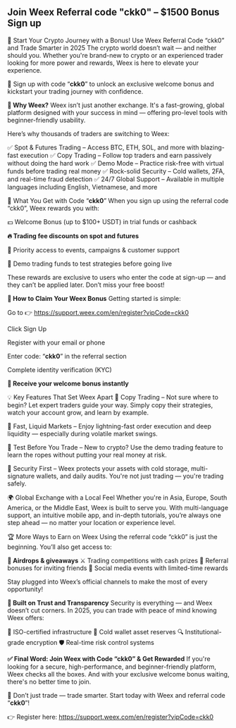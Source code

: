 ## Join Weex Referral code "ckk0" – $1500 Bonus Sign up
🚀 Start Your Crypto Journey with a Bonus! Use Weex Referral Code “ckk0” and Trade Smarter in 2025
The crypto world doesn’t wait — and neither should you. Whether you're brand-new to crypto or an experienced trader looking for more power and rewards, Weex is here to elevate your experience.

🎁 Sign up with code “**ckk0**” to unlock an exclusive welcome bonus and kickstart your trading journey with confidence.

**🌟 Why Weex?**
Weex isn’t just another exchange. It's a fast-growing, global platform designed with your success in mind — offering pro-level tools with beginner-friendly usability.

Here’s why thousands of traders are switching to Weex:

✅ Spot & Futures Trading – Access BTC, ETH, SOL, and more with blazing-fast execution
✅ Copy Trading – Follow top traders and earn passively without doing the hard work
✅ Demo Mode – Practice risk-free with virtual funds before trading real money
✅ Rock-solid Security – Cold wallets, 2FA, and real-time fraud detection
✅ 24/7 Global Support – Available in multiple languages including English, Vietnamese, and more

🎁 What You Get with Code “**ckk0**”
When you sign up using the referral code “ckk0”, Weex rewards you with:

💵 Welcome Bonus (up to $100+ USDT) in trial funds or cashback

**🔥 Trading fee discounts on spot and futures**

🎯 Priority access to events, campaigns & customer support

🧪 Demo trading funds to test strategies before going live

These rewards are exclusive to users who enter the code at sign-up — and they can’t be applied later. Don’t miss your free boost!

**📲 How to Claim Your Weex Bonus**
Getting started is simple:

Go to 👉 https://support.weex.com/en/register?vipCode=ckk0

Click Sign Up

Register with your email or phone

Enter code: “**ckk0**” in the referral section

Complete identity verification (KYC)

**🎉 Receive your welcome bonus instantly**

💡 Key Features That Set Weex Apart
🔹 Copy Trading – Not sure where to begin? Let expert traders guide your way. Simply copy their strategies, watch your account grow, and learn by example.

🔹 Fast, Liquid Markets – Enjoy lightning-fast order execution and deep liquidity — especially during volatile market swings.

🔹 Test Before You Trade – New to crypto? Use the demo trading feature to learn the ropes without putting your real money at risk.

🔹 Security First – Weex protects your assets with cold storage, multi-signature wallets, and daily audits. You're not just trading — you're trading safely.

🌍 Global Exchange with a Local Feel
Whether you're in Asia, Europe, South America, or the Middle East, Weex is built to serve you. With multi-language support, an intuitive mobile app, and in-depth tutorials, you’re always one step ahead — no matter your location or experience level.

🏆 More Ways to Earn on Weex
Using the referral code “ckk0” is just the beginning. You’ll also get access to:

**🎉 Airdrops & giveaways**
⚔️ Trading competitions with cash prizes
👥 Referral bonuses for inviting friends
📣 Social media events with limited-time rewards

Stay plugged into Weex’s official channels to make the most of every opportunity!

**🔐 Built on Trust and Transparency**
Security is everything — and Weex doesn’t cut corners. In 2025, you can trade with peace of mind knowing Weex offers:

🔐 ISO-certified infrastructure
🧊 Cold wallet asset reserves
🔍 Institutional-grade encryption
🛡️ Real-time risk control systems

**✅ Final Word: Join Weex with Code “ckk0” & Get Rewarded**
If you're looking for a secure, high-performance, and beginner-friendly platform, Weex checks all the boxes. And with your exclusive welcome bonus waiting, there's no better time to join.

🎯 Don’t just trade — trade smarter. Start today with Weex and referral code “**ckk0**”!

👉 Register here: https://support.weex.com/en/register?vipCode=ckk0
